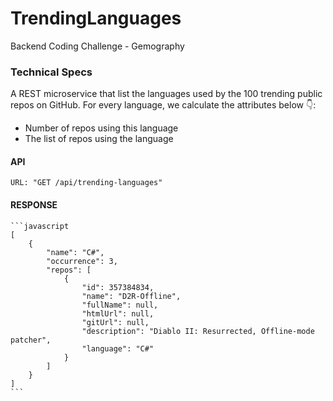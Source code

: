 # TrendingLanguages
Backend Coding Challenge - Gemography

### Technical Specs

A REST microservice that list the languages used by the 100 trending public repos on GitHub.
For every language, we calculate the attributes below 👇:
  * Number of repos using this language
  * The list of repos using the language

#### API
    URL: "GET /api/trending-languages"

#### RESPONSE
    ```javascript
    [
        {
            "name": "C#",
            "occurrence": 3,
            "repos": [
                {
                    "id": 357384834,
                    "name": "D2R-Offline",
                    "fullName": null,
                    "htmlUrl": null,
                    "gitUrl": null,
                    "description": "Diablo II: Resurrected, Offline-mode patcher",
                    "language": "C#"
                }
            ]
        }
    ]
    ```
  